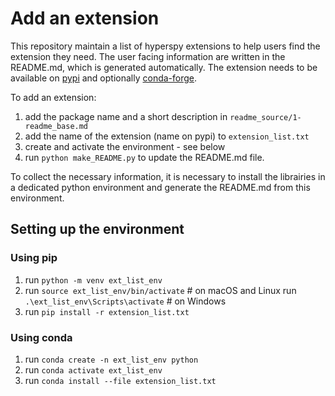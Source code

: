 # Add an extension

This repository maintain a list of hyperspy extensions to help users find the
extension they need. The user facing information are written in the README.md,
which is generated automatically. The extension needs to be available on
[pypi](https://pypi.org) and optionally [conda-forge](https://conda-forge.org/docs).

To add an extension:
1. add the package name and a short description in `readme_source/1-readme_base.md`
2. add the name of the extension (name on pypi) to ``extension_list.txt``
3. create and activate the environment - see below
4. run ``python make_README.py`` to update the README.md file.

To collect the necessary information, it is necessary to install the librairies
in a dedicated python environment and generate the README.md from this environment.

## Setting up the environment
### Using pip

1. run ``python -m venv ext_list_env``
2. run ``source ext_list_env/bin/activate``  # on macOS and Linux
   run ``.\ext_list_env\Scripts\activate``   # on Windows
3. run ``pip install -r extension_list.txt``


### Using conda

1. run ``conda create -n ext_list_env python``
2. run ``conda activate ext_list_env``
3. run ``conda install --file extension_list.txt``
